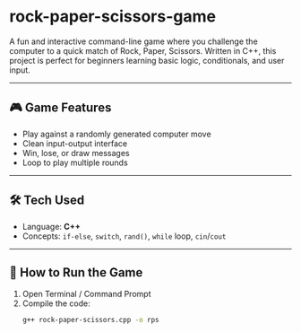 # rock-paper-scissors-game


A fun and interactive command-line game where you challenge the computer to a quick match of Rock, Paper, Scissors. Written in C++, this project is perfect for beginners learning basic logic, conditionals, and user input.

---

## 🎮 Game Features
- Play against a randomly generated computer move
- Clean input-output interface
- Win, lose, or draw messages
- Loop to play multiple rounds

---

## 🛠️ Tech Used
- Language: **C++**
- Concepts: `if-else`, `switch`, `rand()`, `while` loop, `cin`/`cout`

---

## 🚀 How to Run the Game
1. Open Terminal / Command Prompt
2. Compile the code:
   ```bash
   g++ rock-paper-scissors.cpp -o rps
